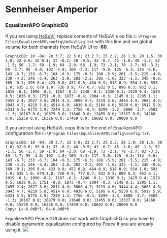 # Sennheiser Amperior
### EqualizerAPO GraphicEQ
If you are using [HeSuVi](https://sourceforge.net/projects/hesuvi/), replace contents of HeSuVi's eq file `C:\Program Files\EqualizerAPO\config\HeSuVi\eq.txt` with this line and set global volume for both channels from HeSuVi UI to **-60**.
```
GraphicEQ: 10 -84; 20 3.7; 22 3.0; 23 2.7; 25 2.2; 26 1.9; 28 1.5; 30 1.0; 32 0.6; 35 0.1; 37 -0.2; 40 -0.5; 42 -0.7; 45 -1.0; 49 -1.3; 52 -1.5; 56 -1.7; 59 -1.9; 64 -2.0; 68 -1.9; 73 -2.1; 78 -2.7; 83 -3.3; 89 -3.7; 95 -4.0; 102 -4.8; 109 -5.3; 117 -5.8; 125 -6.3; 134 -6.6; 143 -6.7; 153 -6.7; 164 -6.3; 175 -6.3; 188 -5.9; 201 -5.5; 215 -4.9; 230 -4.2; 246 -3.4; 263 -2.8; 282 -2.2; 301 -1.6; 323 -1.1; 345 -0.6; 369 -0.1; 395 0.4; 423 0.8; 452 0.8; 484 0.9; 518 0.9; 554 1.0; 593 1.0; 635 1.0; 679 1.0; 726 0.9; 777 0.7; 832 0.5; 890 0.3; 952 0.1; 1019 -0.1; 1090 -0.2; 1167 -0.2; 1248 -0.1; 1336 0.1; 1429 0.4; 1529 0.5; 1636 0.3; 1751 -0.0; 1873 -0.4; 2004 -0.3; 2145 0.1; 2295 1.1; 2455 2.4; 2627 3.6; 2811 4.3; 3008 4.7; 3219 4.6; 3444 4.4; 3685 4.3; 3943 4.7; 4219 5.8; 4514 6.0; 4830 6.0; 5168 6.0; 5530 6.0; 5917 5.9; 6331 5.5; 6775 3.9; 7249 1.3; 7756 -0.4; 8299 -3.3; 8880 -3.7; 9502 -1.3; 10167 0.0; 10879 0.0; 11640 0.0; 12455 0.0; 13327 0.0; 14260 0.0; 15258 0.0; 16326 0.0; 17469 0.0; 18692 0.0; 20000 0.0
```
If you are not using HeSuVi, copy this to the end of EqualizerAPO configuration file `C:\Program Files\EqualizerAPO\config\config.txt`.
```
GraphicEQ: 10 -84; 20 3.7; 22 3.0; 23 2.7; 25 2.2; 26 1.9; 28 1.5; 30 1.0; 32 0.6; 35 0.1; 37 -0.2; 40 -0.5; 42 -0.7; 45 -1.0; 49 -1.3; 52 -1.5; 56 -1.7; 59 -1.9; 64 -2.0; 68 -1.9; 73 -2.1; 78 -2.7; 83 -3.3; 89 -3.7; 95 -4.0; 102 -4.8; 109 -5.3; 117 -5.8; 125 -6.3; 134 -6.6; 143 -6.7; 153 -6.7; 164 -6.3; 175 -6.3; 188 -5.9; 201 -5.5; 215 -4.9; 230 -4.2; 246 -3.4; 263 -2.8; 282 -2.2; 301 -1.6; 323 -1.1; 345 -0.6; 369 -0.1; 395 0.4; 423 0.8; 452 0.8; 484 0.9; 518 0.9; 554 1.0; 593 1.0; 635 1.0; 679 1.0; 726 0.9; 777 0.7; 832 0.5; 890 0.3; 952 0.1; 1019 -0.1; 1090 -0.2; 1167 -0.2; 1248 -0.1; 1336 0.1; 1429 0.4; 1529 0.5; 1636 0.3; 1751 -0.0; 1873 -0.4; 2004 -0.3; 2145 0.1; 2295 1.1; 2455 2.4; 2627 3.6; 2811 4.3; 3008 4.7; 3219 4.6; 3444 4.4; 3685 4.3; 3943 4.7; 4219 5.8; 4514 6.0; 4830 6.0; 5168 6.0; 5530 6.0; 5917 5.9; 6331 5.5; 6775 3.9; 7249 1.3; 7756 -0.4; 8299 -3.3; 8880 -3.7; 9502 -1.3; 10167 0.0; 10879 0.0; 11640 0.0; 12455 0.0; 13327 0.0; 14260 0.0; 15258 0.0; 16326 0.0; 17469 0.0; 18692 0.0; 20000 0.0
Copy: L=-6.0dB*l, R=-6.0dB*R
```
EqualizerAPO Peace GUI does not work with GraphicEQ so you have to disable parametric equalization configured by Peace if you are already using it.
![](https://raw.githubusercontent.com/jaakkopasanen/AutoEq/master/results/Headphone.com/innerfidelity/onear/Sennheiser%20Amperior/Sennheiser%20Amperior.png)
